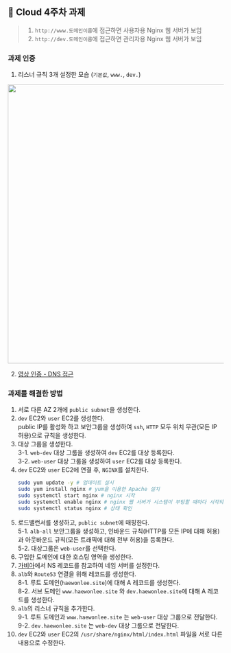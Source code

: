 ## 📒 Cloud 4주차 과제
> 1. `http://www.도메인이름`에 접근하면 사용자용 Nginx 웹 서버가 보임
> 2. `http://dev.도메인이름`에 접근하면 관리자용 Nginx 웹 서버가 보임

### 과제 인증
1. 리스너 규칙 3개 설정한 모습 (`기본값`, `www.`, `dev.`)
<p align="center">
<img src="https://github.com/GDSC-Ewha-5th/GDSC-Server-5th/assets/94354545/5ca8e272-a5d9-4fd6-a59f-140756fb65de" width="650"/>
</p>

2. [영상 인증 - DNS 접근](https://drive.google.com/file/d/1A8cTJ0KN9mDw0APXvZUpGBvzOLS2ckQ6/view?usp=sharing)


### 과제를 해결한 방법
1. 서로 다른 AZ 2개에 `public subnet`을 생성한다.
2. `dev` EC2와 `user` EC2를 생성한다. <br>
    public IP를 활성화 하고 보안그룹을 생성하여 `ssh`, `HTTP` 모두 위치 무관(모든 IP 허용)으로 규칙을 생성한다.
3. 대상 그룹을 생성한다. <br>
    3-1. `web-dev` 대상 그룹을 생성하여 `dev` EC2를 대상 등록한다. <br>
    3-2. `web-user` 대상 그룹을 생성하여 `user` EC2를 대상 등록한다.
4. `dev` EC2와 `user` EC2에 연결 후, `NGINX`를 설치한다.
    ```bash
    sudo yum update -y # 업데이트 실시
    sudo yum install nginx # yum을 이용한 Apache 설치
    sudo systemctl start nginx # nginx 시작
    sudo systemctl enable nginx # nginx 웹 서버가 시스템이 부팅할 때마다 시작되도록 함
    sudo systemctl status nginx # 상태 확인
    ```
5. 로드밸런서를 생성하고, `public subnet`에 매핑한다.<br>
    5-1. `alb-all` 보안그룹을 생성하고, 인바운드 규칙(HTTP를 모든 IP에 대해 허용)과 아웃바운드 규칙(모든 트래픽에 대해 전부 허용)을 등록한다. <br>
    5-2. 대상그룹은 `web-user`를 선택한다.
6. 구입한 도메인에 대한 호스팅 영역을 생성한다.
7. [가비아](https://www.gabia.com/)에서 NS 레코드를 참고하여 네임 서버를 설정한다.
8. `alb`와 `Route53` 연결을 위해 레코드를 생성한다.<br>
    8-1. 루트 도메인(`haewonlee.site`)에 대해 A 레코드를 생성한다. <br>
    8-2. 서브 도메인 `www.haewonlee.site` 와 `dev.haewonlee.site`에 대해 A 레코드를 생성한다.
9. `alb`의 리스너 규칙을 추가한다.<br>
    9-1. 루트 도메인과 `www.haewonlee.site` 는 `web-user` 대상 그룹으로 전달한다. <br>
    9-2. `dev.haewonlee.site` 는 `web-dev` 대상 그룹으로 전달한다.
10. `dev` EC2와 `user` EC2의 `/usr/share/nginx/html/index.html` 파일을 서로 다른 내용으로 수정한다.
